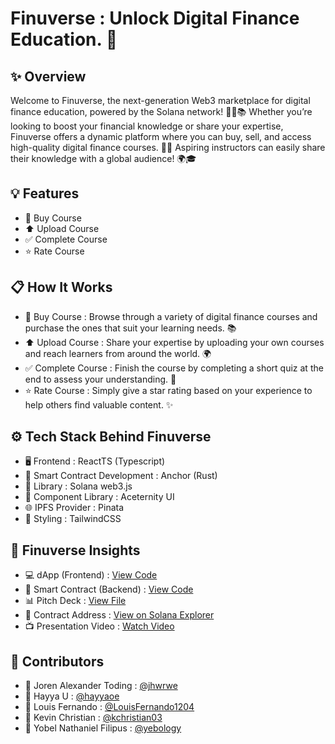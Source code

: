 # Finuverse : Unlock Digital Finance Education. 🚀

## ✨ Overview
Welcome to Finuverse, the next-generation Web3 marketplace for digital finance education, powered by the Solana network! 🚀🌐📚 Whether you’re looking to boost your financial knowledge or share your expertise, Finuverse offers a dynamic platform where you can buy, sell, and access high-quality digital finance courses. 💼💡 Aspiring instructors can easily share their knowledge with a global audience! 🌍🎓

## 💡 Features
- 🛒 Buy Course
- ⬆️ Upload Course
- ✅ Complete Course
- ⭐ Rate Course

## 📋 How It Works
- 🛒 Buy Course : Browse through a variety of digital finance courses and purchase the ones that suit your learning needs. 📚  
- ⬆️ Upload Course : Share your expertise by uploading your own courses and reach learners from around the world. 🌍  
- ✅ Complete Course : Finish the course by completing a short quiz at the end to assess your understanding. 📝  
- ⭐ Rate Course : Simply give a star rating based on your experience to help others find valuable content. ✨

## ⚙️ Tech Stack Behind Finuverse
- 🖥️ Frontend : ReactTS (Typescript)
- 🔧 Smart Contract Development : Anchor (Rust)
- 🔗 Library : Solana web3.js
- 🧩 Component Library : Aceternity UI
- 🌐 IPFS Provider : Pinata
- 🎨 Styling : TailwindCSS

## 🚀 Finuverse Insights
- 💻 dApp (Frontend) : [View Code](https://github.com/yebology/finuverse-dapp.git)
- 🔧 Smart Contract (Backend) : [View Code](https://github.com/yebology/finuverse-smartcontract.git)
- 📊 Pitch Deck : [View File](https://drive.google.com/file/d/1HkCIEuSrc9vi_o-VNcU1avmtF3IMcSDN/view?usp=sharing)
- 📜 Contract Address : [View on Solana Explorer](https://explorer.solana.com/address/4DYP8c9XLTW88FrfPkJ1F1Ak4hcHLQy5kZXFo5QiJuAi?cluster=devnet)
- 📺 Presentation Video : [Watch Video](https://youtu.be/EZU8qUoDEk8)

## 🤝 Contributors
- 🧑 Joren Alexander Toding : [@jhwrwe](https://github.com/jhwrwe)
- 🧑 Hayya U : [@hayyaoe](https://github.com/hayyaoe)
- 🧑 Louis Fernando : [@LouisFernando1204](https://github.com/LouisFernando1204)
- 🧑 Kevin Christian : [@kchristian03](https://github.com/kchristian03)
- 🧑 Yobel Nathaniel Filipus : [@yebology](https://github.com/yebology)
